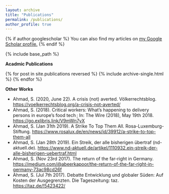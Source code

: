 ```yaml
---
layout: archive
title: "Publications"
permalink: /publications/
author_profile: true
---
```


{% if author.googlescholar %}
  You can also find my articles on <u><a href="{{author.googlescholar}}">my Google Scholar profile</a>.</u>
{% endif %}

{% include base_path %}

<b>Acadmic Publications</b>

{% for post in site.publications reversed %}
  {% include archive-single.html %}
{% endfor %}



<b>Other Works</b>

* Ahmad, S. (2020, June 22). A crisis (not) averted. Völkerrechtsblog. <https://voelkerrechtsblog.org/a-crisis-not-averted/>
* Ahmad, S. (2018). Critical workers: What’s happening to delivery persons in europe’s food tech ; In: The Wire (2018), May 19th 2018. <https://go.exlibris.link/V9mWn7yX>
* Ahmad, S. (Jan 31th 2019). A Strike To Top Them All. Rosa-Luxemburg-Stiftung. <https://www.rosalux.de/en/news/id/39912/a-strike-to-top-them-all>
* Ahmad, S. (Jan 28th 2019). Ein Streik, der alle bisherigen übertraf (nd-aktuell.de). <https://www.nd-aktuell.de/artikel/1110932.ein-streik-der-alle-bisherigen-uebertraf.html>
* Ahmad, S. (Nov 23rd 2017). The return of the far-right in Germany. <https://medium.com/@abeerkapoor/the-return-of-the-far-right-in-germany-73ac98cd26f>
* Ahmad, S. (Jul 7th 2017). Debatte Entwicklung und globaler Süden: Auf Kosten der Ausgegrenzten. Die Tageszeitung: taz. <https://taz.de/!5423422/>
